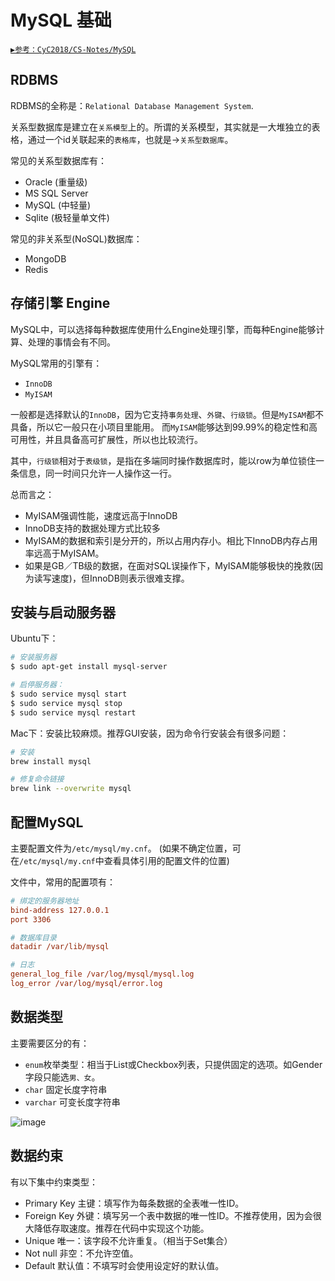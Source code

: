 # MySQL 基础

[`▶参考：CyC2018/CS-Notes/MySQL`](https://github.com/CyC2018/CS-Notes/blob/master/notes/MySQL.md)

## RDBMS

RDBMS的全称是：`Relational Database Management System`.

关系型数据库是建立在`关系模型`上的。所谓的关系模型，其实就是一大堆独立的表格，通过一个id关联起来的`表格库`，也就是->`关系型数据库`。

常见的关系型数据库有：
- Oracle (重量级)
- MS SQL Server
- MySQL (中轻量)
- Sqlite (极轻量单文件)

常见的非关系型(NoSQL)数据库：
- MongoDB
- Redis


## 存储引擎 Engine

MySQL中，可以选择每种数据库使用什么Engine处理引擎，而每种Engine能够计算、处理的事情会有不同。

MySQL常用的引擎有：
- `InnoDB`
- `MyISAM`

一般都是选择默认的`InnoDB`，因为它支持`事务处理`、`外键`、`行级锁`。但是`MyISAM`都不具备，所以它一般只在小项目里能用。
而`MyISAM`能够达到99.99%的稳定性和高可用性，并且具备高可扩展性，所以也比较流行。

其中，`行级锁`相对于`表级锁`，是指在多端同时操作数据库时，能以row为单位锁住一条信息，同一时间只允许一人操作这一行。

总而言之：
- MyISAM强调性能，速度远高于InnoDB
- InnoDB支持的数据处理方式比较多
- MyISAM的数据和索引是分开的，所以占用内存小。相比下InnoDB内存占用率远高于MyISAM。
- 如果是GB／TB级的数据，在面对SQL误操作下，MyISAM能够极快的挽救(因为读写速度)，但InnoDB则表示很难支撑。


## 安装与启动服务器

Ubuntu下：
```sh
# 安装服务器
$ sudo apt-get install mysql-server

# 启停服务器：
$ sudo service mysql start
$ sudo service mysql stop
$ sudo service mysql restart
```

Mac下：安装比较麻烦。推荐GUI安装，因为命令行安装会有很多问题：
```sh
# 安装
brew install mysql

# 修复命令链接
brew link --overwrite mysql
```


## 配置MySQL

主要配置文件为`/etc/mysql/my.cnf`。
(如果不确定位置，可在`/etc/mysql/my.cnf`中查看具体引用的配置文件的位置)

文件中，常用的配置项有：
```ini
# 绑定的服务器地址
bind-address 127.0.0.1
port 3306

# 数据库目录
datadir /var/lib/mysql

# 日志
general_log_file /var/log/mysql/mysql.log
log_error /var/log/mysql/error.log
```


## 数据类型

主要需要区分的有：
- `enum`枚举类型：相当于List或Checkbox列表，只提供固定的选项。如Gender字段只能选`男、女`。
- `char` 固定长度字符串
- `varchar` 可变长度字符串

![image](https://user-images.githubusercontent.com/14041622/48895096-3dce7d00-ee7f-11e8-9990-479464f752ca.png)


## 数据约束

有以下集中约束类型：
- Primary Key 主键：填写作为每条数据的全表唯一性ID。
- Foreign Key 外键：填写另一个表中数据的唯一性ID。不推荐使用，因为会很大降低存取速度。推荐在代码中实现这个功能。
- Unique 唯一：该字段不允许重复。（相当于Set集合）
- Not null 非空：不允许空值。
- Default 默认值：不填写时会使用设定好的默认值。